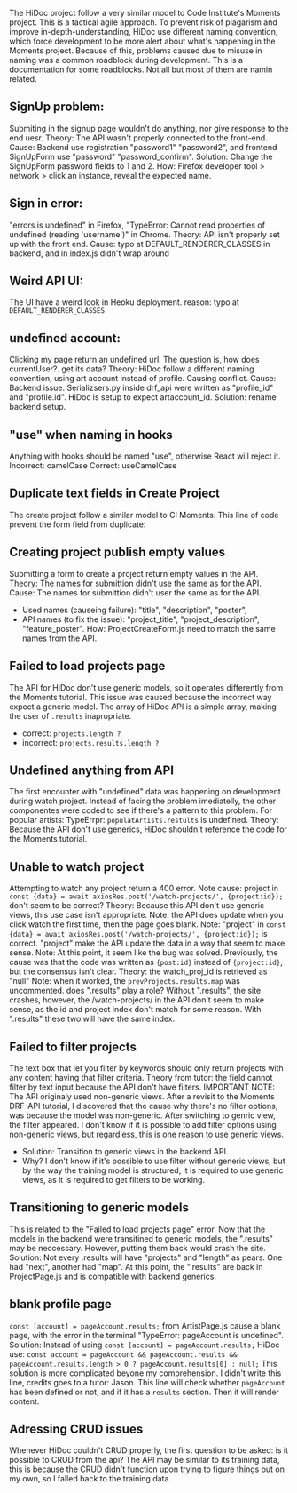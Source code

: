The HiDoc project follow a very similar model to Code Institute's Moments project. This is a tactical agile approach. To prevent risk of plagarism and improve in-depth-understanding, HiDoc use different naming convention, which force development to be more alert about what's happening in the Moments project. Because of this, problems caused due to misuse in naming was a common roadblock during development. This is a documentation for some roadblocks. Not all but most of them are namin related.

SignUp problem:
---
Submiting in the signup page wouldn't do anything, nor give response to the end uesr.
Theory: The API wasn't properly connected to the front-end.
Cause: Backend use registration "password1" "password2", and frontend SignUpForm use "password" "password_confirm".
Solution: Change the SignUpForm password fields to 1 and 2. 
How: Firefox developer tool > network > click an instance, reveal the expected name.

Sign in error:
---
"errors is undefined" in Firefox, "TypeError: Cannot read properties of undefined (reading 'username')" in Chrome.
Theory: API isn't properly set up with the front end.
Cause: typo at DEFAULT_RENDERER_CLASSES in backend, and <CurrentUserProvided> in index.js didn't wrap around <App />

Weird API UI:
---
The UI have a weird look in Heoku deployment.
reason: typo at `DEFAULT_RENDERER_CLASSES`

undefined account:
---
Clicking my page return an undefined url. The question is, how does currentUser?. get its data?
Theory: HiDoc follow a different naming convention, using art account instead of profile. Causing conflict.
Cause: Backend issue. Serializsers.py inside drf_api were written as "profile_id" and "profile.id". HiDoc is setup to expect artaccount_id.
Solution: rename backend setup.

"use" when naming in hooks
---
Anything with hooks should be named "use", otherwise React will reject it. 
Incorrect: camelCase
Correct: useCamelCase

Duplicate text fields in Create Project
---
The create project follow a similar model to CI Moments. This line of code prevent the form field from duplicate:
<Col md={5} lg={4} className="d-none d-md-block p-0 p-md-2">

Creating project publish empty values
---
Submitting a form to create a project return empty values in the API.
Theory: The names for submittion didn't use the same as for the API.
Cause: The names for submittion didn't user the same as for the API.
- Used names (causeing failure): "title", "description", "poster",
- API names (to fix the issue): "project_title", "project_description", "feature_poster".
How: ProjectCreateForm.js need to match the same names from the API.

Failed to load projects page
---
The API for HiDoc don't use generic models, so it operates differently from the Moments tutorial. This issue was caused because the incorrect way expect a generic model.
The array of HiDoc API is a simple array, making the user of `.results` inapropriate.
- correct: `projects.length ?`
- incorrect: `projects.results.length ?`

Undefined anything from API
---
The first encounter with "undefined" data was happening on development during watch project. Instead of facing the problem imediatelly, the other componentes were coded to see if there's a pattern to this problem.
For popular artists: TypeErrpr: `populatArtists.restults` is undefined.
Theory: Because the API don't use generics, HiDoc shouldn't reference the code for the Moments tutorial.

Unable to watch project
---
Attempting to watch any project return a 400 error.
Note cause: project in `const {data} = await axiosRes.post('/watch-projects/', {project:id});` don't seem to be correct?
Theory: Because this API don't use generic views, this use case isn't appropriate.
Note: the API does update when you click watch the first time, then the page goes blank.
Note: "project" in `const {data} = await axiosRes.post('/watch-projects/', {project:id});` is correct. "project" make the API update the data in a way that seem to make sense.
Note: At this point, it seem like the bug was solved. Previously, the cause was that the code was written as `{post:id}` instead of `{project:id}`, but the consensus isn't clear.
Theory: the watch_proj_id is retrieved as "null"
Note: when it worked, the `prevProjects.results.map` was uncommented. does ".results" play a role? Without ".results", the site crashes, however, the /watch-projects/ in the API don't seem to make sense, as the id and project index don't match for some reason. With ".results" these two will have the same index.

Failed to filter projects
---
The text box that let you filter by keywords should only return projects with any content having that filter criteria.
Theory from tutor: the field cannot filter by text input because the API don't have filters.
IMPORTANT NOTE: The API originaly used non-generic views. After a revisit to the Moments DRF-API tutorial, I discovered that the cause why there's no filter options, was because the model was non-generic. After switching to genric view, the filter appeared. I don't know if it is possible to add filter options using non-generic views, but regardless, this is one reason to use generic views.
- Solution: Transition to generic views in the backend API.
- Why? I don't know if it's possible to use filter without generic views, but by the way the training model is structured, it is required to use generic views, as it is required to get filters to be working.

Transitioning to generic models
---
This is related to the "Failed to load projects page" error. Now that the models in the backend were transitined to generic models, the ".results" may be neccessary. However, putting them back would crash the site.
Solution: Not every .results will have "projects" and "length" as pears. One had "next", another had "map". At this point, the ".results" are back in ProjectPage.js and is compatible with backend generics.

blank profile page
---
`const [account] = pageAccount.results;` from ArtistPage.js cause a blank page, with the error in the terminal "TypeError: pageAccount is undefined".
Solution: Instead of using `const [account] = pageAccount.results;` HiDoc use: `const account = pageAccount && pageAccount.results && pageAccount.results.length > 0 ? pageAccount.results[0] : null;`
This solution is more complicated beyone my comprehension. I didn't write this line, credits goes to a tutor: Jason. This line will check whether `pageAccount` has been defined or not, and if it has a `results` section. Then it will render content.

Adressing CRUD issues
---
Whenever HiDoc couldn't CRUD properly, the first question to be asked: is it possible to CRUD from the api? The API may be similar to its training data, this is because the CRUD didn't function upon trying to figure things out on my own, so I falled back to the training data.